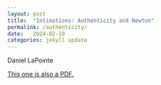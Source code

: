 ```yaml
---
layout: post
title:  "Intimations: Authenticity and Newton"
permalink: /authenticity/
date:   2024-02-10
categories: jekyll update
---
```


Daniel LaPointe

[This one is also a PDF.](/assets/dan_authenticity.pdf) 